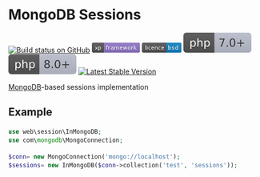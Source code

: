 MongoDB Sessions
================

[![Build status on GitHub](https://github.com/xp-forge/mongo-sessions/workflows/Tests/badge.svg)](https://github.com/xp-forge/mongo-sessions/actions)
[![XP Framework Module](https://raw.githubusercontent.com/xp-framework/web/master/static/xp-framework-badge.png)](https://github.com/xp-framework/core)
[![BSD Licence](https://raw.githubusercontent.com/xp-framework/web/master/static/licence-bsd.png)](https://github.com/xp-framework/core/blob/master/LICENCE.md)
[![Requires PHP 7.0+](https://raw.githubusercontent.com/xp-framework/web/master/static/php-7_0plus.svg)](http://php.net/)
[![Supports PHP 8.0+](https://raw.githubusercontent.com/xp-framework/web/master/static/php-8_0plus.svg)](http://php.net/)
[![Latest Stable Version](https://poser.pugx.org/xp-forge/mongo-sessions/version.png)](https://packagist.org/packages/xp-forge/mongo-sessions)

[MongoDB](https://www.mongodb.com/)-based sessions implementation

Example
-------

```php
use web\session\InMongoDB;
use com\mongodb\MongoConnection;

$conn= new MongoConnection('mongo://localhost');
$sessions= new InMongoDB($conn->collection('test', 'sessions'));
``` 
